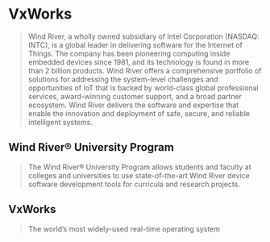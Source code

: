 VxWorks
==

> Wind River, a wholly owned subsidiary of Intel Corporation (NASDAQ: INTC), is a global leader in delivering software for the Internet of Things. The company has been pioneering computing inside embedded devices since 1981, and its technology is found in more than 2 billion products. Wind River offers a comprehensive portfolio of solutions for addressing the system-level challenges and opportunities of IoT that is backed by world-class global professional services, award-winning customer support, and a broad partner ecosystem. Wind River delivers the software and expertise that enable the innovation and deployment of safe, secure, and reliable intelligent systems.

## Wind River® University Program

> The Wind River® University Program allows students and faculty at colleges and universities to use state-of-the-art Wind River device software development tools for curricula and research projects.

## VxWorks

> The world’s most widely-used real-time operating system

